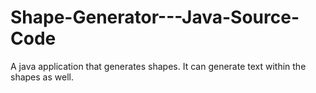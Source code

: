 # Shape-Generator---Java-Source-Code
A java application that generates shapes. It can generate text within the shapes as well.
